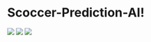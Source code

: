 # Scoccer-Prediction-AI!


<img src="https://user-images.githubusercontent.com/58718316/166460558-3ec89723-6c15-4220-af2f-424b6fef5654.jpeg">
<img src="https://user-images.githubusercontent.com/58718316/166460567-12b15eee-01da-473a-9994-25d05c61cb33.jpeg">
<img src="https://user-images.githubusercontent.com/58718316/166460570-35cee5e0-eb32-4e43-bba6-c7d691b93144.jpeg">
